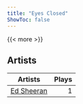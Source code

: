 ```yaml
---
title: "Eyes Closed"
ShowToc: false
---
```


{{< more >}}

## Artists
Artists | Plays 
----- | -----: 
[Ed Sheeran](/artists/ed-sheeran-396790) | 1

